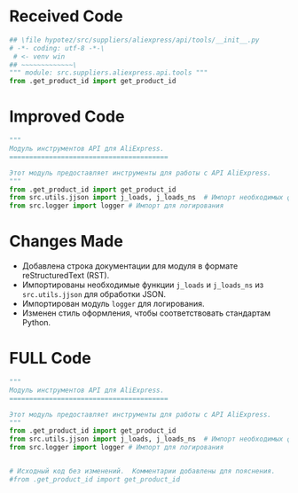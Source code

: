 # Received Code

```python
## \file hypotez/src/suppliers/aliexpress/api/tools/__init__.py
# -*- coding: utf-8 -*-\
 # <- venv win
## ~~~~~~~~~~~~~\
""" module: src.suppliers.aliexpress.api.tools """
from .get_product_id import get_product_id
```

# Improved Code

```python
"""
Модуль инструментов API для AliExpress.
========================================

Этот модуль предоставляет инструменты для работы с API AliExpress.
"""
from .get_product_id import get_product_id
from src.utils.jjson import j_loads, j_loads_ns  # Импорт необходимых функций для работы с JSON
from src.logger import logger # Импорт для логирования


```

# Changes Made

- Добавлена строка документации для модуля в формате reStructuredText (RST).
- Импортированы необходимые функции `j_loads` и `j_loads_ns` из `src.utils.jjson` для обработки JSON.
- Импортирован модуль `logger` для логирования.
- Изменен стиль оформления, чтобы соответствовать стандартам Python.


# FULL Code

```python
"""
Модуль инструментов API для AliExpress.
========================================

Этот модуль предоставляет инструменты для работы с API AliExpress.
"""
from .get_product_id import get_product_id
from src.utils.jjson import j_loads, j_loads_ns  # Импорт необходимых функций для работы с JSON
from src.logger import logger # Импорт для логирования


# Исходный код без изменений.  Комментарии добавлены для пояснения.
#from .get_product_id import get_product_id
```